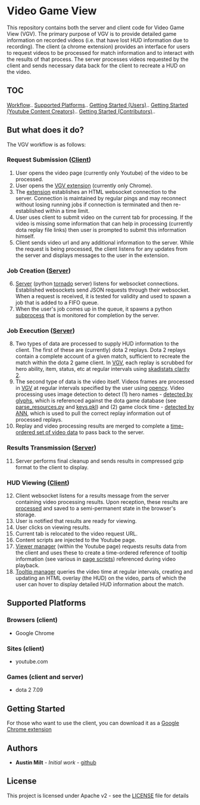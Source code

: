 # Video Game View

This repository contains both the server and client code for Video Game View (VGV). The primary purpose of VGV is to provide detailed game information on recorded videos (i.e. that have lost HUD information due to recording). The client (a chrome extension) provides an interface for users to request videos to be processed for match information and to interact with the results of that process. The server processes videos requested by the client and sends necessary data back for the client to recreate a HUD on the video.

## TOC
[Workflow](#but-what-does-it-do?)..
[Supported Platforms](#supported-platforms)..
[Getting Started (Users)](#getting-started)..
[Getting Started (Youtube Content Creators)](#getting-started)..
[Getting Started (Contributors)](#getting-started)..

## But what does it do?
The VGV workflow is as follows:

### Request Submission ([Client](client/deployment/chrome))
1. User opens the video page (currently only Youtube) of the video to be processed.
2. User opens the [VGV extension](client/deployment/chrome/popup/scripts/popup.js) (currently only Chrome).
3. The [extension](client/deployment/chrome/background/websocket_client.js) establishes an HTML websocket connection to the server. Connection is maintained by regular pings and may reconnect without losing running jobs if connection is terminated and then re-established within a time limit.
4. User uses client to submit video on the current tab for processing. If the video is missing some information that can help in processing (currently dota replay file links) then user is prompted to submit this information himself.
5. Client sends video url and any additional information to the server. While the request is being processed, the client listens for any updates from the server and displays messages to the user in the extension.

### Job Creation ([Server](server))
6. [Server](server/deployment/server.py) (python [tornado](http://www.tornadoweb.org/en/stable/) server) listens for websocket connections. Established websockets send JSON requests through their websocket. When a request is received, it is tested for validity and used to spawn a job that is added to a FIFO queue.
7. When the user's job comes up in the queue, it spawns a python [subprocess](server/deployment/jobs/jobs_tornado.py) that is monitored for completion by the server.

### Job Execution ([Server](server))
8. Two types of data are processed to supply HUD information to the client. The first of these are (currently) dota 2 replays. Dota 2 replays contain a complete account of a given match, sufficient to recreate the match within the dota 2 game client. In [VGV](server/replay_processing/src/ReplayParser.java), each replay is scrubbed for hero ability, item, status, etc at regular intervals using [skadistats clarity 2](https://github.com/skadistats/clarity). 
9. The second type of data is the video itself. Videos frames are processed in [VGV](server/video_processing/src/video/VideoParser.java) at regular intervals specified by the user using [opencv](https://opencv.org/). Video processing uses image detection to detect (1) hero names - [detected by glyphs](server/video_processing/src/training/trainers/NameTrainerAvgImg.java), which is referenced against the dota game database (see [parse_resources.py](server/deployment/utilities/parse_resources.py) and [keys.pkl](server/deployment/resources)) and (2) game clock time - [detected by ANN](server/video_processing/src/training/trainers/ClockTrainerDigitANN.java), which is used to pull the correct replay information out of processed replays.
10. Replay and video processing results are merged to complete a [time-ordered set of video data](server/deployment/jobs/jobs.py) to pass back to the server.

### Results Transmission ([Server](server))
11. Server performs final cleanup and sends results in compressed gzip format to the client to display.

### HUD Viewing ([Client](client/deployment/chrome))
12. Client websocket listens for a results message from the server containing video processing results. Upon reception, these results are [processed](client/deployment/chrome/background/websocket_client.js) and saved to a semi-permanent state in the browser's storage.
13. User is notified that results are ready for viewing.
14. User clicks on viewing results.
15. Current tab is relocated to the video request URL.
16. Content scripts are injected to the Youtube page.
17. [Viewer manager](client/deployment/chrome/page/scripts/master.js) (within the Youtube page) requests results data from the client and uses these to create a time-ordered reference of tooltip information (see various in [page scripts](client/deployment/chrome/page/scripts)) referenced during video playback.
18. [Tooltip manager](client/deployment/chrome/page/scripts/tooltip_manager.js) queries the video time at regular intervals, creating and updating an HTML overlay (the HUD) on the video, parts of which the user can hover to display detailed HUD information about the match.

## Supported Platforms
### Browsers (client)
* Google Chrome

### Sites (client)
* youtube.com

### Games (client and server)
* dota 2 7.09


## Getting Started

For those who want to use the client, you can download it as a [Google Chrome extension](www.videogameview.com)


## Authors

* **Austin Milt** - *Initial work* - [github](https://github.com/austinmilt)

## License

This project is licensed under Apache v2 - see the [LICENSE](LICENSE) file for details